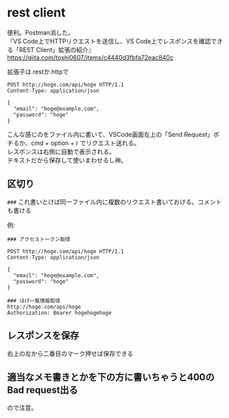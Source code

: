 # rest client
便利。Postman消した。  
『VS Code上でHTTPリクエストを送信し、VS Code上でレスポンスを確認できる「REST Client」拡張の紹介』  
https://qiita.com/toshi0607/items/c4440d3fbfa72eac840c

拡張子は.restか.httpで
```
POST http://hoge.com/api/hoge HTTP/1.1
Content-Type: application/json

{
  "email": "hoge@example.com",
  "password": "hoge"
}
```
こんな感じのをファイル内に書いて、VSCode画面左上の「Send Request」ポチるか、cmd + option + r でリクエスト送れる。  
レスポンスは右側に自動で表示される。  
テキストだから保存して使いまわせるし神。

## 区切り
`###` これ書いとけば同一ファイル内に複数のリクエスト書いておける。コメントも書ける

例:
```
### アクセストークン取得

POST http://hoge.com/api/hoge HTTP/1.1
Content-Type: application/json

{
  "email": "hoge@example.com",
  "password": "hoge"
}

### ほげ一覧情報取得
http://hoge.com/api/hoge
Authorization: Bearer hogehogehoge

```

## レスポンスを保存
右上の左から二番目のマーク押せば保存できる


## 適当なメモ書きとかを下の方に書いちゃうと400のBad request出る
ので注意。